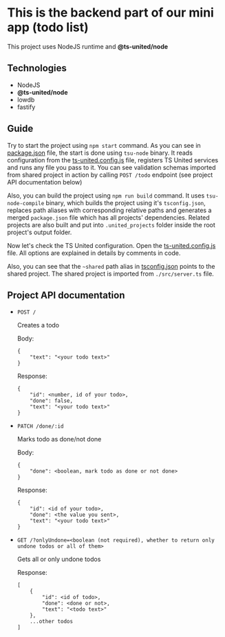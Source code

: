 # This is the backend part of our mini app (todo list)

This project uses NodeJS runtime and **@ts-united/node**

## Technologies

-   NodeJS
-   **@ts-united/node**
-   lowdb
-   fastify

## Guide

Try to start the project using `npm start` command. As you can see in [package.json](https://github.com/R-Mielamud/TsUnited/blob/main/example/backend/package.json) file, the start is done using `tsu-node` binary. It reads configuration from the [ts-united.config.js](https://github.com/R-Mielamud/TsUnited/blob/main/example/backend/ts-united.config.js) file, registers TS United services and runs any file you pass to it. You can see validation schemas imported from shared project in action by calling `POST /todo` endpoint (see project API documentation below)

Also, you can build the project using `npm run build` command. It uses `tsu-node-compile` binary, which builds the project using it's `tsconfig.json`, replaces path aliases with corresponding relative paths and generates a merged `package.json` file which has all projects' dependencies. Related projects are also built and put into `.united_projects` folder inside the root project's output folder.

Now let's check the TS United configuration. Open the [ts-united.config.js](https://github.com/R-Mielamud/TsUnited/blob/main/example/backend/ts-united.config.js) file. All options are explained in details by comments in code.

Also, you can see that the `~shared` path alias in [tsconfig.json](https://github.com/R-Mielamud/TsUnited/blob/main/example/backend/tsconfig.json) points to the shared project. The shared project is imported from `./src/server.ts` file.

## Project API documentation

-   `POST /`

    Creates a todo

    Body:

    ```
    {
    	"text": "<your todo text>"
    }
    ```

    Response:

    ```
    {
    	"id": <number, id of your todo>,
    	"done": false,
    	"text": "<your todo text>"
    }
    ```

-   `PATCH /done/:id`

    Marks todo as done/not done

    Body:

    ```
    {
    	"done": <boolean, mark todo as done or not done>
    }
    ```

    Response:

    ```
    {
      	"id": <id of your todo>,
      	"done": <the value you sent>,
      	"text": "<your todo text>"
    }
    ```

-   `GET /?onlyUndone=<boolean (not required), whether to return only undone todos or all of them>`

    Gets all or only undone todos

    Response:

    ```
    [
    	{
    		"id": <id of todo>,
    		"done": <done or not>,
    		"text": "<todo text>"
    	},
    	...other todos
    ]
    ```
